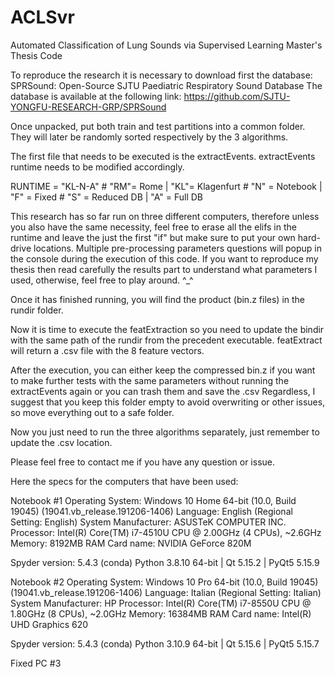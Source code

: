 # ACLSvr
Automated Classification of Lung Sounds via Supervised Learning Master's Thesis Code

To reproduce the research it is necessary to download first the database: SPRSound: Open-Source SJTU Paediatric Respiratory Sound Database
The database is available at the following link: https://github.com/SJTU-YONGFU-RESEARCH-GRP/SPRSound

Once unpacked, put both train and test partitions into a common folder. They will later be randomly sorted respectively by the 3 algorithms.

The first file that needs to be executed is the extractEvents.
extractEvents runtime needs to be modified accordingly.

RUNTIME = "KL-N-A"  # "RM"= Rome       | "KL"= Klagenfurt
                    # "N" = Notebook   | "F" = Fixed
                    # "S" = Reduced DB | "A" = Full DB
                    
This research has so far run on three different computers, therefore unless you also have the same necessity, feel free to erase all the elifs in the runtime and leave the just the first "if" but make sure to put your own hard-drive locations.
Multiple pre-processing parameters questions will popup in the console during the execution of this code.
If you want to reproduce my thesis then read carefully the results part to understand what parameters I used, otherwise, feel free to play around. ^_^

Once it has finished running, you will find the product (bin.z files) in the rundir folder.

Now it is time to execute the featExtraction so you need to update the bindir with the same path of the rundir from the precedent executable.
featExtract will return a .csv file with the 8 feature vectors.

After the execution, you can either keep the compressed bin.z if you want to make further tests with the same parameters without running the extractEvents again or you can trash them and save the .csv
Regardless, I suggest that you keep this folder empty to avoid overwriting or other issues, so move everything out to a safe folder.

Now you just need to run the three algorithms separately, just remember to update the .csv location.

Please feel free to contact me if you have any question or issue.

Here the specs for the computers that have been used:


Notebook #1
Operating System: Windows 10 Home 64-bit (10.0, Build 19045) (19041.vb_release.191206-1406)
                 Language: English (Regional Setting: English)
      System Manufacturer: ASUSTeK COMPUTER INC.
                Processor: Intel(R) Core(TM) i7-4510U CPU @ 2.00GHz (4 CPUs), ~2.6GHz
                   Memory: 8192MB RAM
                Card name: NVIDIA GeForce 820M
                
Spyder version: 5.4.3  (conda)
Python 3.8.10 64-bit | Qt 5.15.2 | PyQt5 5.15.9

Notebook #2
Operating System: Windows 10 Pro 64-bit (10.0, Build 19045) (19041.vb_release.191206-1406)
                 Language: Italian (Regional Setting: Italian)
      System Manufacturer: HP
                Processor: Intel(R) Core(TM) i7-8550U CPU @ 1.80GHz (8 CPUs), ~2.0GHz
                   Memory: 16384MB RAM
                Card name: Intel(R) UHD Graphics 620

Spyder version: 5.4.3  (conda)
Python 3.10.9 64-bit | Qt 5.15.6 | PyQt5 5.15.7

Fixed PC #3








